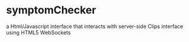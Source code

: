 symptomChecker
==============

a Html/Javascript interface that interacts with server-side Clips interface using HTML5 WebSockets
